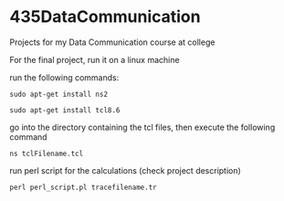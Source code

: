 # 435DataCommunication
Projects for my Data Communication course at college

For the final project, run it on a linux machine

run the following commands:

`sudo apt-get install ns2`

`sudo apt-get install tcl8.6`


go into the directory containing the tcl files, then execute the following command

`ns tclFilename.tcl`

run perl script for the calculations (check project description)

`perl perl_script.pl tracefilename.tr`

